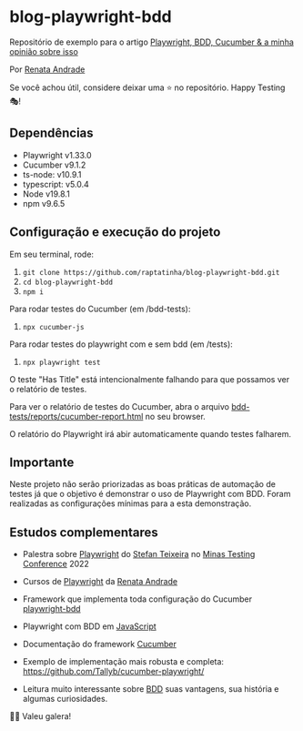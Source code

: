 # blog-playwright-bdd

Repositório de exemplo para o artigo [Playwright, BDD, Cucumber & a minha opinião sobre isso](https://testingwithrenata.com/blog/test-automation/playwright/playwright-bdd-cucumber-e-a-minha-opiniao-sobre-isso/)

Por [Renata Andrade](https://www.linkedin.com/in/raptatinha/)

Se você achou útil, considere deixar uma ⭐️ no repositório.
Happy Testing 🎭!

## Dependências

- Playwright v1.33.0
- Cucumber v9.1.2
- ts-node: v10.9.1
- typescript: v5.0.4
- Node v19.8.1
- npm v9.6.5

## Configuração e execução do projeto

Em seu terminal, rode:
1. `git clone https://github.com/raptatinha/blog-playwright-bdd.git`
1. `cd blog-playwright-bdd`
1. `npm i`

Para rodar testes do Cucumber (em /bdd-tests):
1. `npx cucumber-js`

Para rodar testes do playwright com e sem bdd (em /tests):
1. `npx playwright test`

O teste "Has Title" está intencionalmente falhando para que possamos ver o relatório de testes.

Para ver o relatório de testes do Cucumber, abra o arquivo [bdd-tests/reports/cucumber-report.html](bdd-tests/reports/cucumber-report.html) no seu browser.

O relatório do Playwright irá abir automaticamente quando testes falharem.

## Importante

Neste projeto não serão priorizadas as boas práticas de automação de testes já que o objetivo é demonstrar o uso de Playwright com BDD. Foram realizadas as configurações mínimas para a esta demonstração.

## Estudos complementares

- Palestra sobre [Playwright](https://youtube.com/watch?v=eJ6V1de9nHY) do [Stefan Teixeira](https://linkedin.com/in/stefanteixeira/) no [Minas Testing Conference](https://minastestingconference.com.br/) 2022

- Cursos de [Playwright](https://testingwithrenata.com/trainings/) da [Renata Andrade](https://www.linkedin.com/in/raptatinha/)

- Framework que implementa toda configuração do Cucumber [playwright-bdd](https://github.com/vitalets/playwright-bdd)

- Playwright com BDD em [JavaScript](https://dev.to/jankaritech/behavior-driven-development-bdd-using-playwright-n1o)

- Documentação do framework [Cucumber](https://github.com/cucumber/cucumber-js)

- Exemplo de implementação mais robusta e completa: https://github.com/Tallyb/cucumber-playwright/

- Leitura muito interessante sobre [BDD](https://cucumber.io/docs/bdd/) suas vantagens, sua história e algumas curiosidades.

🙌🏽 Valeu galera!